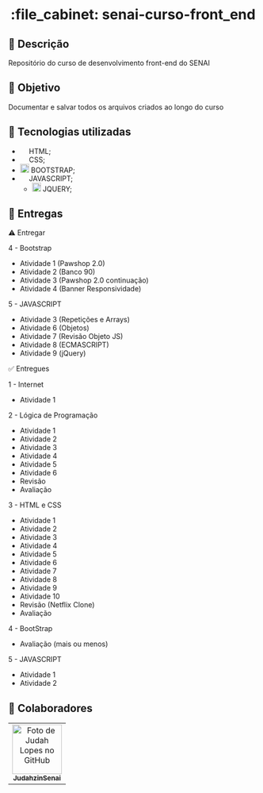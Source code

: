 <h1 align="center">:file_cabinet: senai-curso-front_end</h1>

## 📜 Descrição

Repositório do curso de desenvolvimento front-end do SENAI

## :dart: Objetivo

Documentar e salvar todos os arquivos criados ao longo do curso

## :wrench: Tecnologias utilizadas

-   <img src="https://cdn.jsdelivr.net/gh/devicons/devicon/icons/html5/html5-plain.svg" width="14px;"/> HTML;
-   <img src="https://cdn.jsdelivr.net/gh/devicons/devicon/icons/css3/css3-plain.svg" width="14px"/> CSS;
- <img src="https://cdn.jsdelivr.net/gh/devicons/devicon/icons/bootstrap/bootstrap-plain.svg" width="18px"/> BOOTSTRAP;
-   <img src="https://cdn.jsdelivr.net/gh/devicons/devicon/icons/javascript/javascript-plain.svg" width="14px"/> JAVASCRIPT;
    - <img src="https://cdn.jsdelivr.net/gh/devicons/devicon/icons/jquery/jquery-original.svg" width="18px"/> JQUERY;
          
## 📝 Entregas

⚠️ Entregar

4 - Bootstrap
  - Atividade 1 (Pawshop 2.0)
  - Atividade 2 (Banco 90)
  - Atividade 3 (Pawshop 2.0 continuação)
  - Atividade 4 (Banner Responsividade)

5 - JAVASCRIPT
  - Atividade 3 (Repetições e Arrays)
  - Atividade 6 (Objetos)
  - Atividade 7 (Revisão Objeto JS)
  - Atividade 8 (ECMASCRIPT)
  - Atividade 9 (jQuery)

✅ Entregues

1 - Internet
  - Atividade 1

2 - Lógica de Programação
  - Atividade 1
  - Atividade 2 
  - Atividade 3 
  - Atividade 4
  - Atividade 5
  - Atividade 6
  - Revisão
  - Avaliação

3 - HTML e CSS
  - Atividade 1
  - Atividade 2
  - Atividade 3
  - Atividade 4
  - Atividade 5
  - Atividade 6
  - Atividade 7
  - Atividade 8
  - Atividade 9
  - Atividade 10
  - Revisão (Netflix Clone)
  - Avaliação

4 - BootStrap
  - Avaliação (mais ou menos)

5 - JAVASCRIPT
  - Atividade 1
  - Atividade 2

## :handshake: Colaboradores

<table>
  <tr>
    <td align="center">
      <a href="https://github.com/JudahzinSenai">
        <img src="https://avatars.githubusercontent.com/u/134812191?s=400&u=00a571215f2ea321a8738af235cea655e1e36ec6&v=4" width="100px;" alt="Foto de Judah Lopes no GitHub"/><br>
        <sub>
          <b>JudahzinSenai</b>
        </sub>
      </a>
    </td>
  </tr>
</table>
